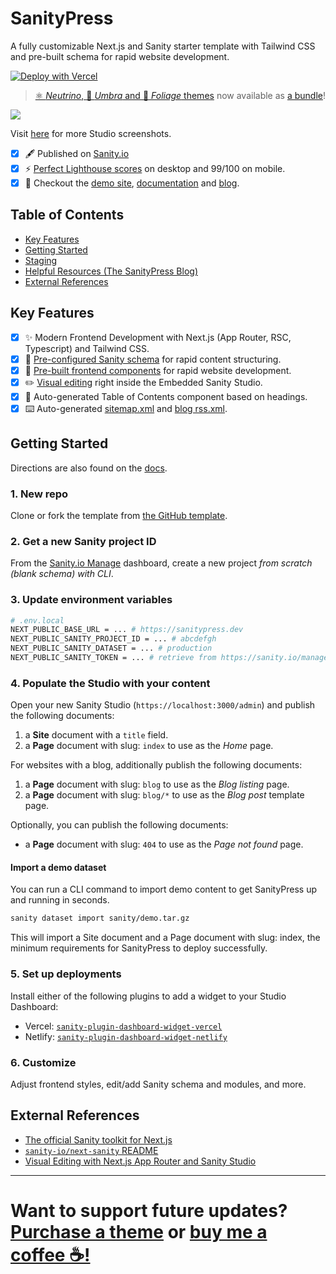 # SanityPress

A fully customizable Next.js and Sanity starter template with Tailwind CSS and pre-built schema for rapid website development.

[![Deploy with Vercel](https://vercel.com/button)](https://vercel.com/new/clone?repository-url=https%3A%2F%2Fgithub.com%2Fnuotsu%2Fsanitypress&env=NEXT_PUBLIC_BASE_URL,NEXT_PUBLIC_SANITY_PROJECT_ID,NEXT_PUBLIC_SANITY_DATASET,NEXT_PUBLIC_SANITY_TOKEN&envDescription=Values%20needed%20to%20connect%20a%20Sanity%20CMS&envLink=https%3A%2F%2Fsanitypress.dev%2Fdocs%2Fgetting-started&demo-title=SanityPress&demo-description=Official%20website%20and%20blog%20for%20SanityPress%2C%20built%20with%20SanityPress&demo-url=https%3A%2F%2Fsanitypress.dev&demo-image=https%3A%2F%2Fcdn.sanity.io%2Fimages%2Felyfelq1%2Fproduction%2F7fb61a2b110f509582f0f43cb1e397f8fa9e5c07-2814x1798.png%3Fw%3D1600)

> [⚛️ _Neutrino_, 🔭 _Umbra_ and 🍃 _Foliage_ themes](https://sanitypress.dev/themes) now available as [a bundle](https://payhip.com/b/QDUzE)!

![](https://cdn.sanity.io/images/81pocpw8/production/c2842358c289a3e6472dabe836815db2971125f9-5088x3352.jpg)

Visit [here](https://sanitypress.dev/studio-screenshots) for more Studio screenshots.

- [x] 🖋️ Published on [Sanity.io](https://www.sanity.io/templates/sanitypress)
- [x] ⚡ [Perfect Lighthouse scores](https://pagespeed.web.dev/analysis?url=https%3A%2F%2Fsanitypress.dev%2F) on desktop and 99/100 on mobile.
- [x] 🚀 Checkout the [demo site](https://sanitypress.dev), [documentation](https://sanitypress.dev/docs) and [blog](https://sanitypress.dev/blog).

## Table of Contents

- [Key Features](#key-features)
- [Getting Started](#getting-started)
- [Staging](#staging)
- [Helpful Resources (The SanityPress Blog)](https://sanitypress.dev/blog)
- [External References](#external-references)

## Key Features

- [x] ✨ Modern Frontend Development with Next.js (App Router, RSC, Typescript) and Tailwind CSS.
- [x] 📕 [Pre-configured Sanity schema](/sanity/schemas/index.ts) for rapid content structuring.
- [x] 📘 [Pre-built frontend components](/next/src/ui/) for rapid website development.
- [x] ✏️ [Visual editing](https://sanitypress.dev/blog/visual-editing) right inside the Embedded Sanity Studio.
- [x] 📜 Auto-generated Table of Contents component based on headings.
- [x] ⌨️ Auto-generated [sitemap.xml](/next/src/app/sitemap.ts) and [blog rss.xml](/next/src/app/blog/rss.xml/route.ts).

## Getting Started

Directions are also found on the [docs](https://sanitypress.dev/docs).

### 1. New repo

Clone or fork the template from [the GitHub template](https://github.com/nuotsu/sanitypress).

### 2. Get a new Sanity project ID

From the [Sanity.io Manage](https://sanity.io/manage) dashboard, create a new project _from scratch (blank schema) with CLI_.

### 3. Update environment variables

```sh
# .env.local
NEXT_PUBLIC_BASE_URL = ... # https://sanitypress.dev
NEXT_PUBLIC_SANITY_PROJECT_ID = ... # abcdefgh
NEXT_PUBLIC_SANITY_DATASET = ... # production
NEXT_PUBLIC_SANITY_TOKEN = ... # retrieve from https://sanity.io/manage
```

### 4. Populate the Studio with your content

Open your new Sanity Studio (`‌https://localhost:3000/admin`) and publish the following documents:

1. a **Site** document with a `title` field.
2. a **Page** document with slug: `index` to use as the _Home_ page.

For websites with a blog, additionally publish the following documents:

1. a **Page** document with slug: `blog` to use as the _Blog listing_ page.
2. a **Page** document with slug: `blog/*` to use as the _Blog post_ template page.

Optionally, you can publish the following documents:

- a **Page** document with slug: `404` to use as the _Page not found_ page.

#### Import a demo dataset

You can run a CLI command to import demo content to get SanityPress up and running in seconds.

```sh
sanity dataset import sanity/demo.tar.gz
```

This will import a Site document and a Page document with slug: index, the minimum requirements for SanityPress to deploy successfully.

### 5. Set up deployments

Install either of the following plugins to add a widget to your Studio Dashboard:

- Vercel: [`sanity-plugin-dashboard-widget-vercel`](https://www.sanity.io/plugins/vercel-dashboard-widget)
- Netlify: [`sanity-plugin-dashboard-widget-netlify`](https://www.sanity.io/plugins/sanity-plugin-dashboard-widget-netlify)

### 6. Customize

Adjust frontend styles, edit/add Sanity schema and modules, and more.

## External References

- [The official Sanity toolkit for Next.js](https://www.sanity.io/plugins/next-sanity)
- [`sanity-io/next-sanity` README](https://github.com/sanity-io/next-sanity#readme)
- [Visual Editing with Next.js App Router and Sanity Studio](https://www.sanity.io/guides/nextjs-app-router-live-preview)

---

# Want to support future updates? [Purchase a theme](https://payhip.com/SanityPress) or [buy me a coffee ☕!](https://buymeacoffee.com/nuotsu)
